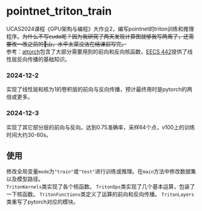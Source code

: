 # pointnet_triton_train
UCAS2024课程《GPU架构与编程》大作业2，编写pointnet的triton训练和推理程序。~~为什么不写cuda呢？因为我研究了两天发现计算图就够我写两周了，还需要改一改之前的💩山，水平太菜没法在结课前写完。~~  
参考：[attorch](https://github.com/BobMcDear/attorch)包含了大部分需要用到的前向和反向核函数，[EECS 442](https://web.eecs.umich.edu/~justincj/teaching/eecs442/notes/linear-backprop.html)提供了线性层反向传播的基础知识。
### 2024-12-2
实现了线性层和核为1的卷积层的前向与反向传播，预计最终用时是pytorch的两倍或更多。
### 2024-12-3
实现了其它部分层的前向与反向。达到0.75准确率，采样64个点，v100上的训练时间大约30-60s。
## 使用
修改全局变量`mode`为`"train"`或`"test"`进行训练或推理。在`main`方法中修改数据集以及模型路径。  
`TritonKernels`类实现了各个核函数。
`TritonOps`类实现了几个基本运算，包装了一下核函数。
`TritonFunctions`类定义了运算的前向和反向传播。
`TritonLayers`类重写了pytorch对应的模块。
